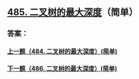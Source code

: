 ## [485. 二叉树的最大深度](https://leetcode-cn.com/problems/merge-two-sorted-lists/)（简单）





### 答案：



#### [上一题（484. 二叉树的最大深度）(简单)](https://github.com/sdwwld/leetCode/blob/master/src/main/java/com/wld/java/leetcode/leetCode0484.md)

#### [下一题（486. 二叉树的最大深度）(简单)](https://github.com/sdwwld/leetCode/blob/master/src/main/java/com/wld/java/leetcode/leetCode0486.md)